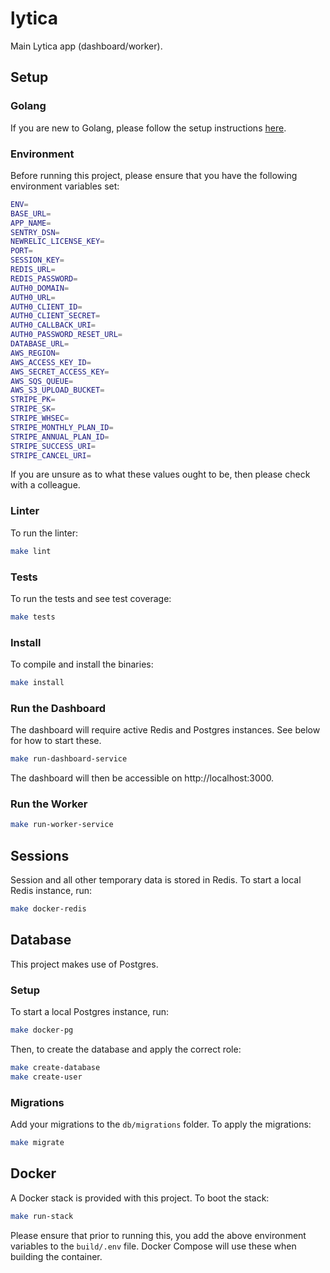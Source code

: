 # lytica

Main Lytica app (dashboard/worker).

## Setup

### Golang

If you are new to Golang, please follow the setup instructions [here](https://golang.org/doc/install).

### Environment

Before running this project, please ensure that you have the following environment variables set:

```bash
ENV=
BASE_URL=
APP_NAME=
SENTRY_DSN=
NEWRELIC_LICENSE_KEY=
PORT=
SESSION_KEY=
REDIS_URL=
REDIS_PASSWORD=
AUTH0_DOMAIN=
AUTH0_URL=
AUTH0_CLIENT_ID=
AUTH0_CLIENT_SECRET=
AUTH0_CALLBACK_URI=
AUTH0_PASSWORD_RESET_URL=
DATABASE_URL=
AWS_REGION=
AWS_ACCESS_KEY_ID=
AWS_SECRET_ACCESS_KEY=
AWS_SQS_QUEUE=
AWS_S3_UPLOAD_BUCKET=
STRIPE_PK=
STRIPE_SK=
STRIPE_WHSEC=
STRIPE_MONTHLY_PLAN_ID=
STRIPE_ANNUAL_PLAN_ID=
STRIPE_SUCCESS_URI=
STRIPE_CANCEL_URI=
```

If you are unsure as to what these values ought to be, then please check with a colleague.

### Linter

To run the linter:

```bash
make lint
```

### Tests

To run the tests and see test coverage:

```bash
make tests
```

### Install

To compile and install the binaries:

```bash
make install
```

### Run the Dashboard

The dashboard will require active Redis and Postgres instances. See below for how to start these. 

```bash
make run-dashboard-service
```

The dashboard will then be accessible on http://localhost:3000.

### Run the Worker

```bash
make run-worker-service
```

## Sessions

Session and all other temporary data is stored in Redis. To start a local Redis instance, run:

```bash
make docker-redis
```

## Database

This project makes use of Postgres.

### Setup

To start a local Postgres instance, run:

```bash
make docker-pg
```

Then, to create the database and apply the correct role:

```bash
make create-database
make create-user
```

### Migrations

Add your migrations to the `db/migrations` folder. To apply the migrations:

```bash
make migrate
```

## Docker

A Docker stack is provided with this project. To boot the stack:

```bash
make run-stack
```

Please ensure that prior to running this, you add the above environment variables to the `build/.env` file. Docker Compose will use these when building the container.
